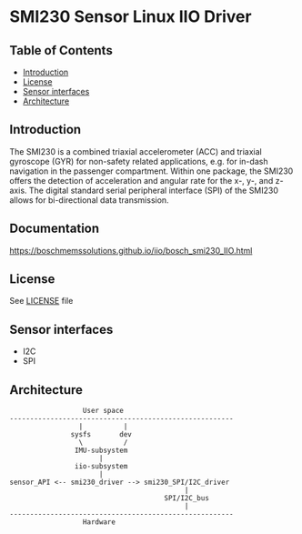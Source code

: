 # SMI230 Sensor Linux IIO Driver

## Table of Contents
 - [Introduction](#Intro)
 - [License](#License)
 - [Sensor interfaces](#interfaces)
 - [Architecture](#Architecture)

## Introduction <a name=Intro></a>

The SMI230 is a combined triaxial accelerometer (ACC) and triaxial gyroscope (GYR) for non-safety related applications, e.g. for in-dash navigation in the passenger compartment. Within one package, the SMI230 offers the detection of acceleration and angular rate for the x-, y-, and z-axis. The digital standard serial peripheral interface (SPI) of the SMI230 allows for bi-directional data transmission.

## Documentation <a name=Doc></a>

https://boschmemssolutions.github.io/iio/bosch_smi230_IIO.html

## License <a name=License></a>

See [LICENSE](drivers/iio/imu/smi230/LICENSE.md) file

## Sensor interfaces <a name=interfaces></a>
* I2C
* SPI

## Architecture <a name=Architecture></a>

```
                  User space
-------------------------------------------------------
                 |          |
               sysfs       dev
                 \          /
                IMU-subsystem
                      |
                iio-subsystem
                      |
sensor_API <-- smi230_driver --> smi230_SPI/I2C_driver
                                           |
                                      SPI/I2C_bus
                                           |
-------------------------------------------------------
                  Hardware
```